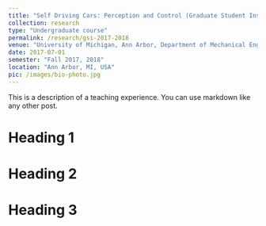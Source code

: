 ```yaml
---
title: "Self Driving Cars: Perception and Control (Graduate Student Instructor)"
collection: research
type: "Undergraduate course"
permalink: /research/gsi-2017-2018
venue: "University of Michigan, Ann Arbor, Department of Mechanical Engineering"
date: 2017-07-01
semester: "Fall 2017, 2018"
location: "Ann Arbor, MI, USA"
pic: /images/bio-photo.jpg
---
```


This is a description of a teaching experience. You can use markdown like any other post.

Heading 1
======

Heading 2
======

Heading 3
======
